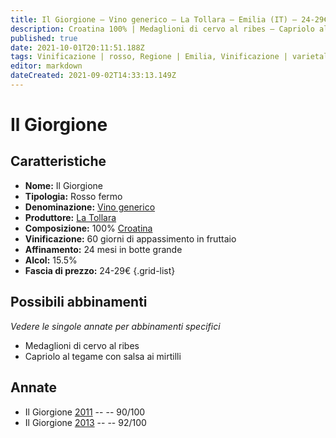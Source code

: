 ```yaml
---
title: Il Giorgione – Vino generico – La Tollara – Emilia (IT) – 24-29€ – 4★-5★
description: Croatina 100% | Medaglioni di cervo al ribes – Capriolo al tegame con salsa ai mirtilli 
published: true
date: 2021-10-01T20:11:51.188Z
tags: Vinificazione | rosso, Regione | Emilia, Vinificazione | varietale, Vinificazione | fermo, Valutazioni | 5 stelle, Vitigni | Croatina, Prezzi | 24-29€, Alimento | cervo, Alimento-dettagli | medaglioni, Aromatizzazione | al ribes, Alimento | capriolo, Cottura | al tegame, Aromatizzazione | con salsa ai mirtilli
editor: markdown
dateCreated: 2021-09-02T14:33:13.149Z
---
```


# Il Giorgione 

## Caratteristiche
- **Nome:** Il Giorgione 
- **Tipologia:** Rosso fermo
- **Denominazione:** [Vino generico](/denominazioni/Italia/Vino-generico)
- **Produttore:** [La Tollara](/produttori/Italia/Emilia/La-Tollara) 
- **Composizione:** 100% [Croatina](/vitigni/Italia/bacca-nera/croatina)
- **Vinificazione:** 60 giorni di appassimento in fruttaio
- **Affinamento:** 24 mesi in botte grande
- **Alcol:** 15.5%
- **Fascia di prezzo:** 24-29€
{.grid-list}

## Possibili abbinamenti
*Vedere le singole annate per abbinamenti specifici*

- Medaglioni di cervo al ribes
- Capriolo al tegame con salsa ai mirtilli 

## Annate
- Il Giorgione [2011](/vini/Italia/Emilia/La-Tollara/Il-Giorgione/2011) -- <span class="star-4"></span> -- 90/100
- Il Giorgione [2013](/vini/Italia/Emilia/La-Tollara/Il-Giorgione/2013) -- <span class="star-5"></span> -- 92/100

